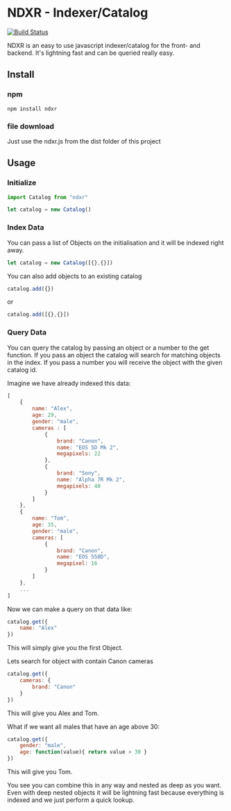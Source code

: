 # NDXR - Indexer/Catalog

[![Build Status](https://travis-ci.org/julianhandl/ndxr.svg?branch=master)](https://travis-ci.org/julianhandl/ndxr)

NDXR is an easy to use javascript indexer/catalog for the front- and backend.
It's lightning fast and can be queried really easy.

## Install

### npm
```npm install ndxr```

### file download
Just use the ndxr.js from the dist folder of this project

## Usage

### Initialize

```Javascript
import Catalog from "ndxr"

let catalog = new Catalog()
```

### Index Data

You can pass a list of Objects on the initialisation and it will be indexed right away.
```Javascript
let catalog = new Catalog([{},{}])
```

You can also add objects to an existing catalog
```Javascript
catalog.add({})
```
or
```Javascript
catalog.add([{},{}])
```

### Query Data

You can query the catalog by passing an object or a number to the get function.
If you pass an object the catalog will search for matching objects in the index.
If you pass a number you will receive the object with the given catalog id.

Imagine we have already indexed this data:
```Javascript
[
    {
        name: "Alex",
        age: 29,
        gender: "male",
        cameras : [
            {
                brand: "Canon",
                name: "EOS 5D Mk 2",
                megapixels: 22
            },
            {
                brand: "Sony",
                name: "Alpha 7R Mk 2",
                megapixels: 40
            }
        ]
    },
    {
        name: "Tom",
        age: 35,
        gender: "male",
        cameras: [
            {
                brand: "Canon",
                name: "EOS 550D",
                megapixel: 16
            }
        ]
    },
    ...
]
```

Now we can make a query on that data like:
```Javascript
catalog.get({
    name: "Alex"
})
```

This will simply give you the first Object.

Lets search for object with contain Canon cameras
```Javascript
catalog.get({
    cameras: {
        brand: "Canon"
    }
})
```

This will give you Alex and Tom.

What if we want all males that have an age above 30:
```Javascript
catalog.get({
    gender: "male",
    age: function(value){ return value > 30 }
})
```

This will give you Tom.

You see you can combine this in any way and nested as deep as you want.
Even with deep nested objects it will be lightning fast because everything is indexed and we just perform a quick lookup.
